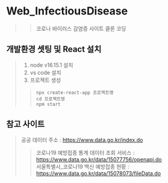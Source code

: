 # Web_InfectiousDisease
>> 코로나 바이러스 감염증 사이트 클론 코딩

## 개발환경 셋팅 및 React 설치 
> 1. node v16.15.1 설치  
> 2. vs code 설치  
> 3. 프로젝트 생성
>> ``` npx create-react-app 프로젝트명 ```  
>> ``` cd 프로젝트명 ```  
>> ``` npm start ```


## 참고 사이트
> 공공 데이터 주소 : https://www.data.go.kr/index.do
>> 코로나19 예방접종 통계 데이터 조회 서비스 : https://www.data.go.kr/data/15077756/openapi.do  
>> 서울특별시_코로나19 백신 예방접종 현황 : https://www.data.go.kr/data/15078073/fileData.do

